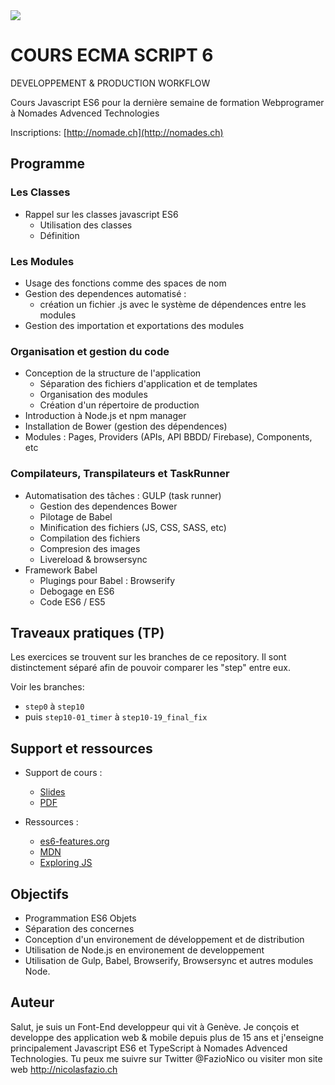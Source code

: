 <!--
@Author: Nicolas Fazio <webmaster-fazio>
@Date:   01-09-2016
@Email:  contact@nicolasfazio.ch
@Last modified by:   webmaster-fazio
@Last modified time: 12-01-2017
-->

<img src="http://i.imgur.com/7v9us2t.png">

# COURS ECMA SCRIPT 6
DEVELOPPEMENT &amp; PRODUCTION WORKFLOW

Cours Javascript ES6 pour la dernière semaine de formation Webprogramer à Nomades Advenced Technologies

Inscriptions: [http://nomade.ch](http://nomades.ch)

## Programme

### Les Classes
  - Rappel sur les classes javascript ES6
    - Utilisation des classes
    - Définition

### Les Modules
- Usage des fonctions comme des spaces de nom
- Gestion des dependences automatisé :
  -	création un fichier .js avec le système de dépendences entre les modules
- Gestion des importation et exportations des modules

### Organisation et gestion du code
- Conception de la structure de l'application
  - Séparation des fichiers d'application et de templates
  - Organisation des modules
  - Création d'un répertoire de production
- Introduction à Node.js et npm manager
- Installation de Bower (gestion des dépendences)
- Modules : Pages, Providers (APIs, API BBDD/ Firebase), Components, etc

###	Compilateurs, Transpilateurs et TaskRunner
- Automatisation des tâches : GULP (task runner)
  -	Gestion des dependences Bower
  -	Pilotage de Babel
  -	Minification des fichiers (JS, CSS, SASS, etc)
  -	Compilation des fichiers
  -	Compresion des images
  -	Livereload & browsersync
- Framework Babel
  -	Plugings pour Babel : Browserify
  -	Debogage en ES6
  -	Code ES6 / ES5

## Traveaux pratiques (TP)
Les exercices se trouvent sur les branches de ce repository.
Il sont distinctement séparé afin de pouvoir comparer les "step" entre eux.

Voir les branches:
- `step0` à `step10`
- puis `step10-01_timer` à `step10-19_final_fix`

## Support et ressources
- Support de cours :  
  - [Slides](https://fazionico.github.io/all-formation/slides-formation-es6.html#/)
  - [PDF](https://fazionico.github.io/all-formation/pdf/pdf-formation-es6.pdf)

- Ressources :
  - [es6-features.org](http://es6-features.org)
  - [MDN](https://developer.mozilla.org/fr/docs/Web/JavaScript)
  - [Exploring JS](http://exploringjs.com/es6/)

## Objectifs
- Programmation ES6 Objets
- Séparation des concernes
- Conception d'un environement de développement et de distribution
- Utilisation de Node.js en environement de developpement
- Utilisation de Gulp, Babel, Browserify, Browsersync et autres modules Node.

## Auteur
Salut, je suis un Font-End developpeur qui vit à Genève. Je conçois et developpe des application web & mobile depuis plus de 15 ans et j'enseigne principalement Javascript ES6 et TypeScript à Nomades Advenced Technologies. Tu peux me suivre sur Twitter @FazioNico ou visiter mon site web http://nicolasfazio.ch
